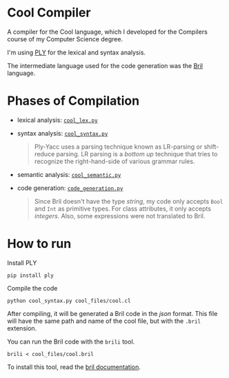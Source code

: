 # Cool Compiler

A compiler for the Cool language, which I developed for the Compilers course of my Computer Science degree.

I'm using [PLY](https://www.dabeaz.com/ply/) for the lexical and syntax analysis.

The intermediate language used for the code generation was the [Bril](https://github.com/sampsyo/bril) language.

# Phases of Compilation

- lexical analysis: [`cool_lex.py`](cool_lex.py) 
- syntax analysis: [`cool_syntax.py`](cool_syntax.py) 

    > Ply-Yacc uses a parsing technique known as LR-parsing or shift-reduce parsing. LR parsing is a *bottom up* technique that tries to recognize the right-hand-side of various grammar rules.

- semantic analysis: [`cool_semantic.py`](cool_semantic.py)
- code generation: [`code_generation.py`](code_generation.py)
    > Since Bril doesn't have the type *string*, my code only accepts `Bool` and `Int` as primitive types. For class attributes, it only accepts *integers*. Also, some expressions were not translated to Bril.


# How to run

Install PLY
```console
pip install ply
```

Compile the code
```console
python cool_syntax.py cool_files/cool.cl
```

After compiling, it will be generated a Bril code in the *json* format. This file will have the same path and name of the cool file, but with the `.bril` extension.

You can run the Bril code with the `brili` tool. 
```console
brili < cool_files/cool.bril
```

To install this tool, read the [bril documentation](https://github.com/sampsyo/bril).
